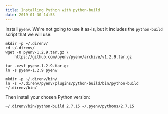 ```yaml
---
title: Installing Python with python-build
date: 2019-01-30 14:53
---
```


Install `pyenv`. We're not going to use it as-is, but it includes the `python-build` script that we will use:

    mkdir -p ~/.direnv/
    cd ~/.direnv/
    wget -O pyenv-1.2.9.tar.gz \
        https://github.com/pyenv/pyenv/archive/v1.2.9.tar.gz

    tar -xzvf pyenv-1.2.9.tar.gz
    ln -s pyenv-1.2.9 pyenv

    mkdir -p ~/.direnv/bin/
    ln -s ~/.direnv/pyenv/plugins/python-build/bin/python-build ~/.direnv/bin/

Then install your chosen Python version:

    ~/.direnv/bin/python-build 2.7.15 ~/.pyenv/pythons/2.7.15
